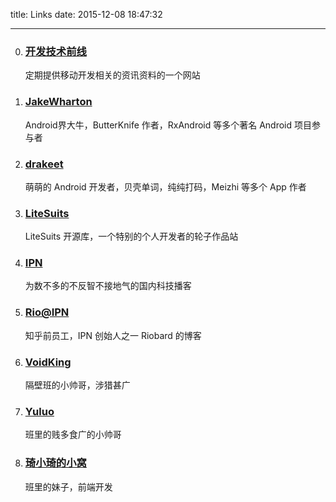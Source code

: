 title: Links
date: 2015-12-08 18:47:32

---

0. ### [开发技术前线](http://www.devtf.cn)

   定期提供移动开发相关的资讯资料的一个网站

0. ### [JakeWharton](http://jakewharton.com)

   Android界大牛，ButterKnife 作者，RxAndroid 等多个著名 Android 项目参与者

0. ### [drakeet](http://drakeet.me)

   萌萌的 Android 开发者，贝壳单词，纯纯打码，Meizhi 等多个 App 作者

0. ### [LiteSuits](http://litesuits.com)

   LiteSuits 开源库，一个特别的个人开发者的轮子作品站

0. ### [IPN](http://ipn.li)

   为数不多的不反智不接地气的国内科技播客

0. ### [Rio@IPN](http://riobard.com)

   知乎前员工，IPN 创始人之一 Riobard 的博客

0. ### [VoidKing](http://voidking.com)

   隔壁班的小帅哥，涉猎甚广
   
0. ### [Yuluo](http://yuluoding.com)

   班里的贱多食广的小帅哥

0. ### [琦小琦的小窝](http://luqiqi1225.github.io)

   班里的妹子，前端开发
